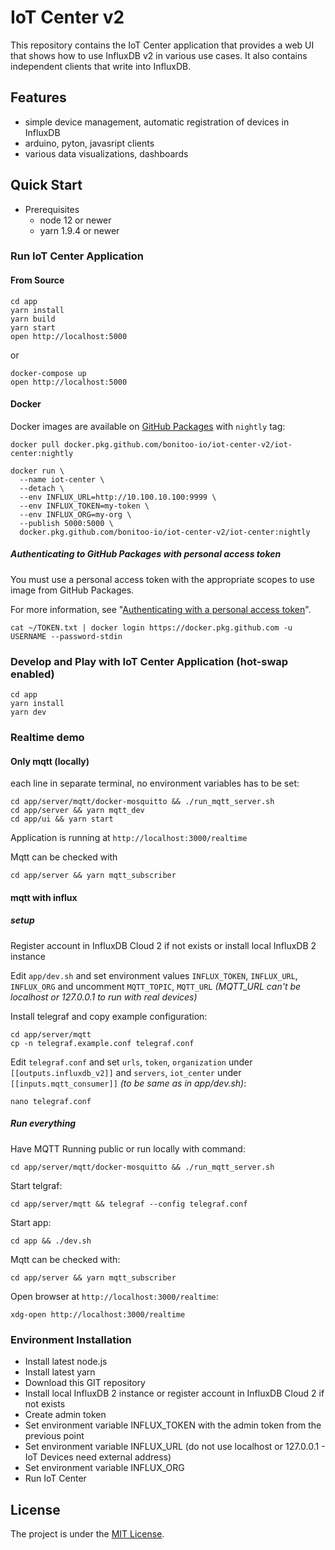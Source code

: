 # IoT Center v2

This repository contains the IoT Center application that provides a web UI that shows how to use InfluxDB v2 in various use cases. 
It also contains independent clients that write into InfluxDB.

## Features

* simple device management, automatic registration of devices in InfluxDB
* arduino, pyton, javasript clients
* various data visualizations, dashboards

## Quick Start

* Prerequisites
   * node 12 or newer
   * yarn 1.9.4 or newer

### Run IoT Center Application

#### From Source
```
cd app
yarn install
yarn build
yarn start
open http://localhost:5000
```

or

```
docker-compose up
open http://localhost:5000
```

#### Docker

Docker images are available on [GitHub Packages](https://github.com/bonitoo-io/iot-center-v2/packages) with `nightly` tag:

```
docker pull docker.pkg.github.com/bonitoo-io/iot-center-v2/iot-center:nightly

docker run \
  --name iot-center \
  --detach \
  --env INFLUX_URL=http://10.100.10.100:9999 \
  --env INFLUX_TOKEN=my-token \
  --env INFLUX_ORG=my-org \
  --publish 5000:5000 \
  docker.pkg.github.com/bonitoo-io/iot-center-v2/iot-center:nightly
```

##### Authenticating to GitHub Packages with personal access token

You must use a personal access token with the appropriate scopes to use image from GitHub Packages. 

For more information, see "[Authenticating with a personal access token](https://docs.github.com/en/packages/using-github-packages-with-your-projects-ecosystem/configuring-docker-for-use-with-github-packages#authenticating-with-a-personal-access-token)".
```
cat ~/TOKEN.txt | docker login https://docker.pkg.github.com -u USERNAME --password-stdin
```

### Develop and Play with IoT Center Application (hot-swap enabled)

```
cd app
yarn install
yarn dev
```

### Realtime demo

#### Only mqtt (locally)

each line in separate terminal, no environment variables has to be set:
```
cd app/server/mqtt/docker-mosquitto && ./run_mqtt_server.sh
cd app/server && yarn mqtt_dev
cd app/ui && yarn start
```
Application is running at `http://localhost:3000/realtime`

Mqtt can be checked with
```
cd app/server && yarn mqtt_subscriber
```

#### mqtt with influx

##### setup
Register account in InfluxDB Cloud 2 if not exists or install local InfluxDB 2 instance

Edit `app/dev.sh` and set environment values `INFLUX_TOKEN`, `INFLUX_URL`, `INFLUX_ORG` and uncomment `MQTT_TOPIC`, `MQTT_URL` *(MQTT_URL can't be localhost or 127.0.0.1 to run with real devices)*

Install telegraf and copy example configuration:
```
cd app/server/mqtt
cp -n telegraf.example.conf telegraf.conf
```
Edit `telegraf.conf` and set `urls`, `token`, `organization` under `[[outputs.influxdb_v2]]` and `servers`, `iot_center` under `[[inputs.mqtt_consumer]]` *(to be same as in app/dev.sh)*:
```
nano telegraf.conf
```

##### Run everything

Have MQTT Running public or run locally with command: 
```
cd app/server/mqtt/docker-mosquitto && ./run_mqtt_server.sh
```

Start telgraf: 
```
cd app/server/mqtt && telegraf --config telegraf.conf
```

Start app:
```
cd app && ./dev.sh
```

Mqtt can be checked with:
```
cd app/server && yarn mqtt_subscriber
```

Open browser at `http://localhost:3000/realtime`:
```
xdg-open http://localhost:3000/realtime
```


### Environment Installation

* Install latest node.js
* Install latest yarn
* Download this GIT repository
* Install local InfluxDB 2 instance or register account in InfluxDB Cloud 2 if not exists
* Create admin token
* Set environment variable INFLUX_TOKEN with the admin token from the previous point
* Set environment variable INFLUX_URL (do not use localhost or 127.0.0.1 - IoT Devices need external address)
* Set environment variable INFLUX_ORG
* Run IoT Center

## License

The project is under the [MIT License](https://opensource.org/licenses/MIT).
